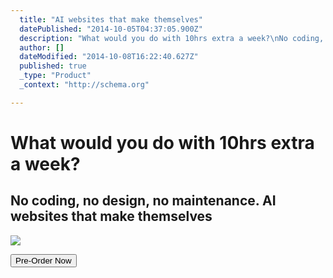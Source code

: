 ```yaml
---
  title: "AI websites that make themselves"
  datePublished: "2014-10-05T04:37:05.900Z"
  description: "What would you do with 10hrs extra a week?\nNo coding, no design, no maintenance. AI websites that make themselves\n\nPre-Order Now"
  author: []
  dateModified: "2014-10-08T16:22:40.627Z"
  published: true
  _type: "Product"
  _context: "http://schema.org"

---
```

# What would you do with 10hrs extra a week?

## No coding, no design, no maintenance. AI websites that make themselves
![](https://s3-us-west-2.amazonaws.com/cdn.thegrid.io/assets/images/mountain.jpg)

<button data-uuid="f6a4bd8d-55ec-4c3a-9ccd-9c5f3df80802" data-role="cta" data-verb="purchase" data-sum="9600" style="">Pre-Order Now</button>